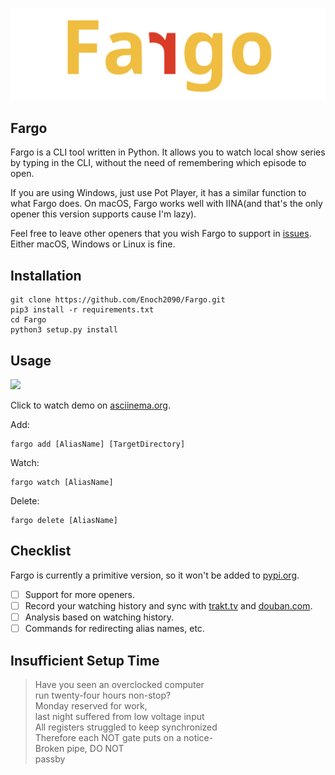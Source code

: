 ![Fargo](resources/Fargo.png)

## Fargo

Fargo is a CLI tool written in Python. It allows you to watch local show series by typing in the CLI, without the need of remembering which episode to open.

If you are using Windows, just use Pot Player, it has a similar function to what Fargo does. On macOS, Fargo works well with IINA(and that's the only opener this version supports cause I'm lazy).

Feel free to leave other openers that you wish Fargo to support in [issues](https://github.com/Enoch2090/Fargo/issues). Either macOS, Windows or Linux is fine. 

## Installation

```shell
git clone https://github.com/Enoch2090/Fargo.git
pip3 install -r requirements.txt
cd Fargo
python3 setup.py install
```

## Usage

<a href="https://asciinema.org/a/KNZmFIkLgjlkrVh9zeqzdTrKV" target="_blank"><img src="https://asciinema.org/a/KNZmFIkLgjlkrVh9zeqzdTrKV.svg" /></a>

Click to watch demo on [asciinema.org](https://asciinema.org/).

Add:

```shell
fargo add [AliasName] [TargetDirectory]
```

Watch:

```shell
fargo watch [AliasName]
```

Delete:

```shell
fargo delete [AliasName]
```

## Checklist

Fargo is currently a primitive version, so it won't be added to [pypi.org](https://pypi.org).

- [ ] Support for more openers.
- [ ] Record your watching history and sync with [trakt.tv](https://trakt.tv) and [douban.com](https://douban.com).
- [ ] Analysis based on watching history.
- [ ] Commands for redirecting alias names, etc.

## Insufficient Setup Time

> Have you seen an overclocked computer  
> run twenty-four hours non-stop?  
> Monday reserved for work,  
> last night suffered from low voltage input  
> All registers struggled to keep synchronized  
> Therefore each NOT gate puts on a notice-  
> Broken pipe, DO NOT  
> passby